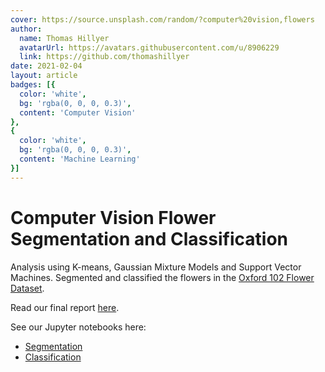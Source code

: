 ```yaml
---
cover: https://source.unsplash.com/random/?computer%20vision,flowers
author:
  name: Thomas Hillyer
  avatarUrl: https://avatars.githubusercontent.com/u/8906229
  link: https://github.com/thomashillyer
date: 2021-02-04
layout: article
badges: [{
  color: 'white',
  bg: 'rgba(0, 0, 0, 0.3)',
  content: 'Computer Vision'
},
{
  color: 'white',
  bg: 'rgba(0, 0, 0, 0.3)',
  content: 'Machine Learning'
}]
---
```


# Computer Vision Flower Segmentation and Classification

Analysis using K-means, Gaussian Mixture Models and Support Vector Machines. Segmented and classified the flowers in the [Oxford 102 Flower Dataset](https://www.robots.ox.ac.uk/~vgg/data/flowers/102/index.html).

Read our final report <a href="/projects/flowers/Group13_ECSE415_ProjectReport.pdf" target="_blank">here</a>.

See our Jupyter notebooks here:

- <a href="/projects/flowers/Group13_ECSE415_Segmentation.ipynb" target="_blank">Segmentation</a>
- <a href="/projects/flowers/Group13_ECSE415_Classification.ipynb" target="_blank">Classification</a>
